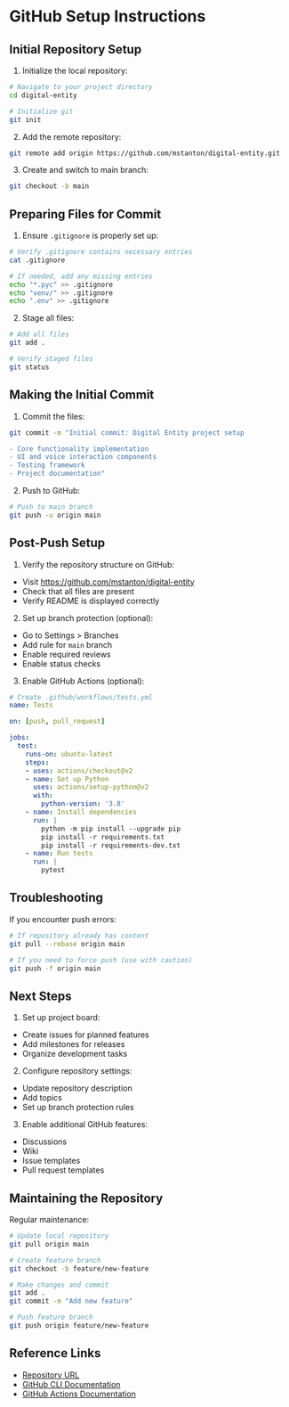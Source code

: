 # GitHub Setup Instructions

## Initial Repository Setup

1. Initialize the local repository:
```bash
# Navigate to your project directory
cd digital-entity

# Initialize git
git init
```

2. Add the remote repository:
```bash
git remote add origin https://github.com/mstanton/digital-entity.git
```

3. Create and switch to main branch:
```bash
git checkout -b main
```

## Preparing Files for Commit

1. Ensure `.gitignore` is properly set up:
```bash
# Verify .gitignore contains necessary entries
cat .gitignore

# If needed, add any missing entries
echo "*.pyc" >> .gitignore
echo "venv/" >> .gitignore
echo ".env" >> .gitignore
```

2. Stage all files:
```bash
# Add all files
git add .

# Verify staged files
git status
```

## Making the Initial Commit

1. Commit the files:
```bash
git commit -m "Initial commit: Digital Entity project setup

- Core functionality implementation
- UI and voice interaction components
- Testing framework
- Project documentation"
```

2. Push to GitHub:
```bash
# Push to main branch
git push -u origin main
```

## Post-Push Setup

1. Verify the repository structure on GitHub:
- Visit https://github.com/mstanton/digital-entity
- Check that all files are present
- Verify README is displayed correctly

2. Set up branch protection (optional):
- Go to Settings > Branches
- Add rule for `main` branch
- Enable required reviews
- Enable status checks

3. Enable GitHub Actions (optional):
```yaml
# Create .github/workflows/tests.yml
name: Tests

on: [push, pull_request]

jobs:
  test:
    runs-on: ubuntu-latest
    steps:
    - uses: actions/checkout@v2
    - name: Set up Python
      uses: actions/setup-python@v2
      with:
        python-version: '3.8'
    - name: Install dependencies
      run: |
        python -m pip install --upgrade pip
        pip install -r requirements.txt
        pip install -r requirements-dev.txt
    - name: Run tests
      run: |
        pytest
```

## Troubleshooting

If you encounter push errors:
```bash
# If repository already has content
git pull --rebase origin main

# If you need to force push (use with caution)
git push -f origin main
```

## Next Steps

1. Set up project board:
- Create issues for planned features
- Add milestones for releases
- Organize development tasks

2. Configure repository settings:
- Update repository description
- Add topics
- Set up branch protection rules

3. Enable additional GitHub features:
- Discussions
- Wiki
- Issue templates
- Pull request templates

## Maintaining the Repository

Regular maintenance:
```bash
# Update local repository
git pull origin main

# Create feature branch
git checkout -b feature/new-feature

# Make changes and commit
git add .
git commit -m "Add new feature"

# Push feature branch
git push origin feature/new-feature
```

## Reference Links

- [Repository URL](https://github.com/mstanton/digital-entity)
- [GitHub CLI Documentation](https://cli.github.com/manual/)
- [GitHub Actions Documentation](https://docs.github.com/en/actions) 